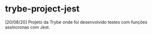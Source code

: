 # trybe-project-jest
[20/08/20] Projeto da Trybe onde foi desenvolvido testes com funções assíncronas com Jest.
